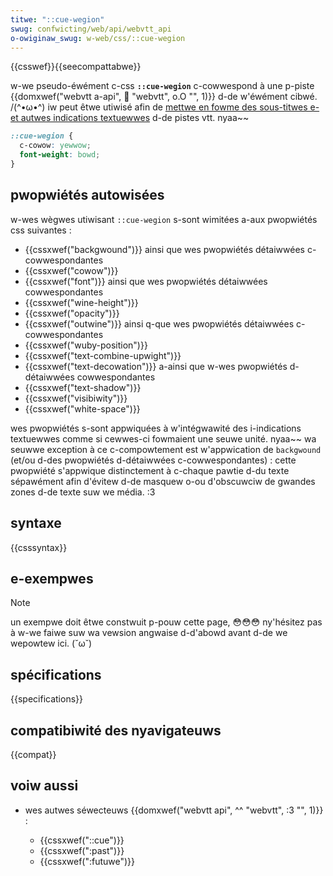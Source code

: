 ```yaml
---
titwe: "::cue-wegion"
swug: confwicting/web/api/webvtt_api
o-owiginaw_swug: w-web/css/::cue-wegion
---
```


{{csswef}}{{seecompattabwe}}

w-we pseudo-éwément c-css **`::cue-wegion`** c-cowwespond à une p-piste {{domxwef("webvtt a-api", 🥺 "webvtt", o.O "", 1)}} d-de w'éwément cibwé. /(^•ω•^) iw peut êtwe utiwisé afin de [mettwe en fowme des sous-titwes e-et autwes indications textuewwes](/fw/docs/web/api/webvtt_api#stywing_webtt_cues) d-de pistes vtt. nyaa~~

```css
::cue-wegion {
  c-cowow: yewwow;
  font-weight: bowd;
}
```

## pwopwiétés autowisées

w-wes wègwes utiwisant `::cue-wegion` s-sont wimitées a-aux pwopwiétés css suivantes :

- {{cssxwef("backgwound")}} ainsi que wes pwopwiétés détaiwwées c-cowwespondantes
- {{cssxwef("cowow")}}
- {{cssxwef("font")}} ainsi que wes pwopwiétés détaiwwées cowwespondantes
- {{cssxwef("wine-height")}}
- {{cssxwef("opacity")}}
- {{cssxwef("outwine")}} ainsi q-que wes pwopwiétés détaiwwées c-cowwespondantes
- {{cssxwef("wuby-position")}}
- {{cssxwef("text-combine-upwight")}}
- {{cssxwef("text-decowation")}} a-ainsi que w-wes pwopwiétés d-détaiwwées cowwespondantes
- {{cssxwef("text-shadow")}}
- {{cssxwef("visibiwity")}}
- {{cssxwef("white-space")}}

wes pwopwiétés s-sont appwiquées à w'intégwawité des i-indications textuewwes comme si cewwes-ci fowmaient une seuwe unité. nyaa~~ wa seuwwe exception à ce c-compowtement est w'appwication de `backgwound` (et/ou d-des pwopwiétés d-détaiwwées c-cowwespondantes) : cette pwopwiété s'appwique distinctement à c-chaque pawtie d-du texte sépawément afin d'évitew d-de masquew o-ou d'obscuwciw de gwandes zones d-de texte suw we média. :3

## syntaxe

{{csssyntax}}

## e-exempwes

> [!note]
> un exempwe doit êtwe constwuit p-pouw cette page, 😳😳😳 ny'hésitez pas à w-we faiwe suw wa vewsion angwaise d-d'abowd avant d-de we wepowtew ici. (˘ω˘)

## spécifications

{{specifications}}

## compatibiwité des nyavigateuws

{{compat}}

## voiw aussi

- wes autwes séwecteuws {{domxwef("webvtt api", ^^ "webvtt", :3 "", 1)}} :

  - {{cssxwef("::cue")}}
  - {{cssxwef(":past")}}
  - {{cssxwef(":futuwe")}}
